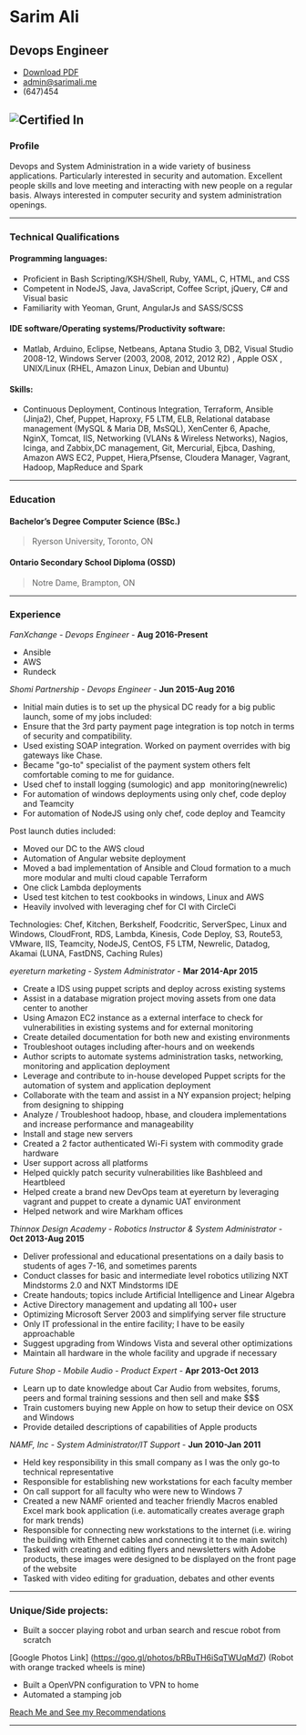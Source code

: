 
# Sarim Ali

## Devops Engineer

- [Download PDF](resume.pdf)  
- [admin@sarimali.me](https://ca.linkedin.com/in/sarim-ali-32b28b15)  
- (647)454

![Certified In](http://sarimali.me/certs.png "VMware Certs")
------

### Profile
Devops and System Administration in a wide variety of business applications. Particularly interested in security and automation. Excellent people skills and love meeting and interacting with new people on a regular basis. Always interested in computer security and system administration openings.

------

### Technical Qualifications
#### Programming languages:
* Proficient in Bash Scripting/KSH/Shell, Ruby, YAML, C, HTML, and CSS
* Competent in NodeJS, Java, JavaScript, Coffee Script, jQuery, C# and Visual basic 
* Familiarity with Yeoman, Grunt, AngularJs and SASS/SCSS

#### IDE software/Operating systems/Productivity software:
* Matlab, Arduino, Eclipse, Netbeans, Aptana Studio 3, DB2, Visual Studio 2008-12, Windows Server (2003, 2008, 2012, 2012 R2) , Apple OSX , UNIX/Linux (RHEL, Amazon Linux, Debian and Ubuntu) 

#### Skills:
* Continuous Deployment, Continous Integration, Terraform, Ansible (Jinja2), Chef, Puppet, Haproxy, F5 LTM, ELB,  Relational database management (MySQL & Maria DB, MsSQL), XenCenter 6, Apache, NginX, Tomcat, IIS, Networking (VLANs & Wireless Networks), Nagios, Icinga, and Zabbix,DC management, Git, Mercurial, Ejbca, Dashing, Amazon AWS EC2, Puppet, Hiera,Pfsense, Cloudera Manager, Vagrant, Hadoop, MapReduce and Spark

------

### Education

#### Bachelor’s Degree Computer Science (BSc.)
 > Ryerson University, Toronto, ON

#### Ontario Secondary School Diploma (OSSD)
 > Notre Dame, Brampton, ON

------

### Experience
*FanXchange - Devops Engineer* - __Aug 2016-Present__
  
- Ansible
- AWS
- Rundeck

*Shomi Partnership - Devops Engineer* - __Jun 2015-Aug 2016__

- Initial main duties is to set up the physical DC ready for a big public launch, some of my jobs included:
- Ensure that the 3rd party payment page integration is top notch in terms of security and compatibility.
- Used existing SOAP integration. Worked on payment overrides with big gateways like Chase.
- Became "go-to" specialist of the payment system others felt comfortable coming to me for guidance.
- Used chef to install logging (sumologic) and app  monitoring(newrelic)
- For automation of windows deployments using only chef, code deploy and Teamcity
- For automation of NodeJS using only chef, code deploy and Teamcity

Post launch duties included:
- Moved our DC to the AWS cloud
- Automation of Angular website deployment
- Moved a bad implementation of Ansible and Cloud formation to a much more modular and multi cloud capable Terraform
- One click Lambda deployments
- Used test kitchen to test cookbooks in windows, Linux and AWS
- Heavily involved with leveraging chef for CI with CircleCi

Technologies: Chef, Kitchen, Berkshelf, Foodcritic, ServerSpec, Linux and Windows, CloudFront, RDS, Lambda, Kinesis, Code Deploy, S3, Route53, VMware, IIS, Teamcity, NodeJS, CentOS, F5 LTM, Newrelic, Datadog, Akamai (LUNA, FastDNS, Caching Rules)

*eyereturn marketing - System Administrator* - __Mar 2014-Apr 2015__

- Create a IDS using puppet scripts and deploy across existing systems
- Assist in a database migration project moving assets from one data center to another
- Using Amazon EC2 instance as a external interface to check for vulnerabilities in existing systems and for external monitoring
- Create detailed documentation for both new and existing environments
- Troubleshoot outages including after-hours and on weekends
- Author scripts to automate systems administration tasks, networking, monitoring and application deployment
- Leverage and contribute to in-house developed Puppet scripts for the automation of system and application deployment
- Collaborate with the team and assist in a NY expansion project; helping from designing to shipping
- Analyze / Troubleshoot hadoop, hbase, and cloudera implementations and increase performance and manageability 
- Install and stage new servers
- Created a 2 factor authenticated Wi-Fi system with commodity grade hardware 
- User support across all platforms
- Helped quickly patch security vulnerabilities like Bashbleed and Heartbleed
- Helped create a brand new DevOps team at eyereturn by leveraging vagrant and puppet to create a dynamic UAT environment
- Helped network and wire Markham offices

*Thinnox Design Academy - Robotics Instructor & System Administrator* - __Oct 2013-Aug 2015__

- Deliver professional and educational presentations on a daily basis to students of ages 7-16, and sometimes parents
- Conduct classes for basic and intermediate level robotics utilizing NXT Mindstorms 2.0 and NXT Mindstorms IDE
- Create handouts; topics include Artificial Intelligence and Linear Algebra
- Active Directory management and updating all 100+ user 
- Optimizing Microsoft Server 2003 and simplifying server file structure
- Only IT professional in the entire facility; I have to be easily approachable
- Suggest upgrading from Windows Vista and several other optimizations
- Maintain all hardware in the whole facility and upgrade if necessary

*Future Shop - Mobile Audio - Product Expert* - __Apr 2013-Oct 2013__

- Learn up to date knowledge about Car Audio from websites, forums, peers and formal training sessions and then sell and make $$$
- Train customers buying new Apple  on how to setup their device on OSX and Windows
- Provide detailed descriptions of capabilities of Apple products

*NAMF, Inc - System Administrator/IT Support* - __Jun 2010-Jan 2011__

- Held key responsibility in this small company as I was the only go-to technical representative
- Responsible for establishing new workstations for each faculty member
- On call support for all faculty who were new to Windows 7
- Created a new NAMF oriented and teacher friendly Macros enabled Excel mark book application (i.e. automatically creates average graph for mark trends) 
- Responsible for connecting new workstations to the internet (i.e. wiring the building with Ethernet cables and connecting it to the main switch)
- Tasked with creating and editing flyers and newsletters with Adobe products, these images were designed to be displayed on the front page of the website 
- Tasked with video editing for graduation, debates and other events

------

### Unique/Side projects:
- Built a soccer playing robot and urban search and rescue robot from scratch 

[Google Photos Link] (https://goo.gl/photos/bRBuTH6iSqTWUqMd7) 
(Robot with orange tracked wheels is mine)
- Built a OpenVPN configuration to VPN to home
- Automated a stamping job

[Reach Me and See my Recommendations](https://ca.linkedin.com/in/sarim-ali-32b28b15)

------
